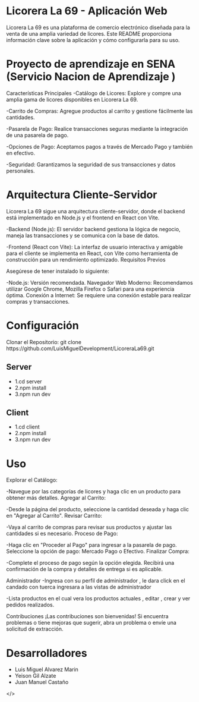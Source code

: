 <h1>Licorera La 69 - Aplicación Web</h1>
Licorera La 69 es una plataforma de comercio electrónico diseñada para la venta de una amplia variedad de licores. Este README proporciona información clave sobre la aplicación y cómo configurarla para su uso.

<h1>Proyecto de aprendizaje en SENA (Servicio Nacion de Aprendizaje )</h1>

Características Principales
-Catálogo de Licores: Explore y compre una amplia gama de licores disponibles en Licorera La 69.

-Carrito de Compras: Agregue productos al carrito y gestione fácilmente las cantidades.

-Pasarela de Pago: Realice transacciones seguras mediante la integración de una pasarela de pago.

-Opciones de Pago: Aceptamos pagos a través de Mercado Pago y también en efectivo.

-Seguridad: Garantizamos la seguridad de sus transacciones y datos personales.

<h1>Arquitectura Cliente-Servidor</h1>

Licorera La 69 sigue una arquitectura cliente-servidor, donde el backend está implementado en Node.js y el frontend en React con Vite.

-Backend (Node.js): El servidor backend gestiona la lógica de negocio, maneja las transacciones y se comunica con la base de datos.

-Frontend (React con Vite): La interfaz de usuario interactiva y amigable para el cliente se implementa en React, con Vite como herramienta de construcción para un rendimiento optimizado.
Requisitos Previos

Asegúrese de tener instalado lo siguiente:

-Node.js: Versión recomendada.
Navegador Web Moderno: Recomendamos utilizar Google Chrome, Mozilla Firefox o Safari para una experiencia óptima.
Conexión a Internet: Se requiere una conexión estable para realizar compras y transacciones.


<h1>Configuración</h1>
Clonar el Repositorio:
git clone https://github.com/LuisMiguelDevelopment/LicoreraLa69.git
<h2>Server</h2>



<ul>
  <li>1.cd server</li>
   <li>2.npm install</li>
   <li>3.npm run dev</li>
</ul>

<h2>Client</h2>


<ul>
   <li>1.cd client</li>
   <li>2.npm install</li>
   <li>3.npm run dev</li>
</ul>
<h1>Uso</h1>
Explorar el Catálogo:

-Navegue por las categorías de licores y haga clic en un producto para obtener más detalles.
Agregar al Carrito:

-Desde la página del producto, seleccione la cantidad deseada y haga clic en "Agregar al Carrito".
Revisar Carrito:

-Vaya al carrito de compras para revisar sus productos y ajustar las cantidades si es necesario.
Proceso de Pago:

-Haga clic en "Proceder al Pago" para ingresar a la pasarela de pago.
Seleccione la opción de pago: Mercado Pago o Efectivo.
Finalizar Compra:

-Complete el proceso de pago según la opción elegida.
Recibirá una confirmación de la compra y detalles de entrega si es aplicable.


Administrador
-Ingresa con su perfil de administrador , le dara click en el candado con tuerca ingresara a las vistas de administrador

-Lista productos en el cual vera los productos actuales , editar , crear y ver pedidos realizados.

Contribuciones
¡Las contribuciones son bienvenidas! Si encuentra problemas o tiene mejoras que sugerir, abra un problema o envíe una solicitud de extracción.

<h1>Desarrolladores</h1>

<ul>
  <li>Luis Miguel Alvarez Marin</li>
   <li>Yeison Gil Alzate</li>
   <li>Juan Manuel Castaño</li>
</ul>





</>




